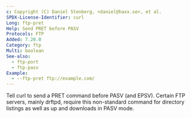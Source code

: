 ```yaml
---
c: Copyright (C) Daniel Stenberg, <daniel@haxx.se>, et al.
SPDX-License-Identifier: curl
Long: ftp-pret
Help: Send PRET before PASV
Protocols: FTP
Added: 7.20.0
Category: ftp
Multi: boolean
See-also:
  - ftp-port
  - ftp-pasv
Example:
  - --ftp-pret ftp://example.com/
---
```


Tell curl to send a PRET command before PASV (and EPSV). Certain FTP servers,
mainly drftpd, require this non-standard command for directory listings as
well as up and downloads in PASV mode.
